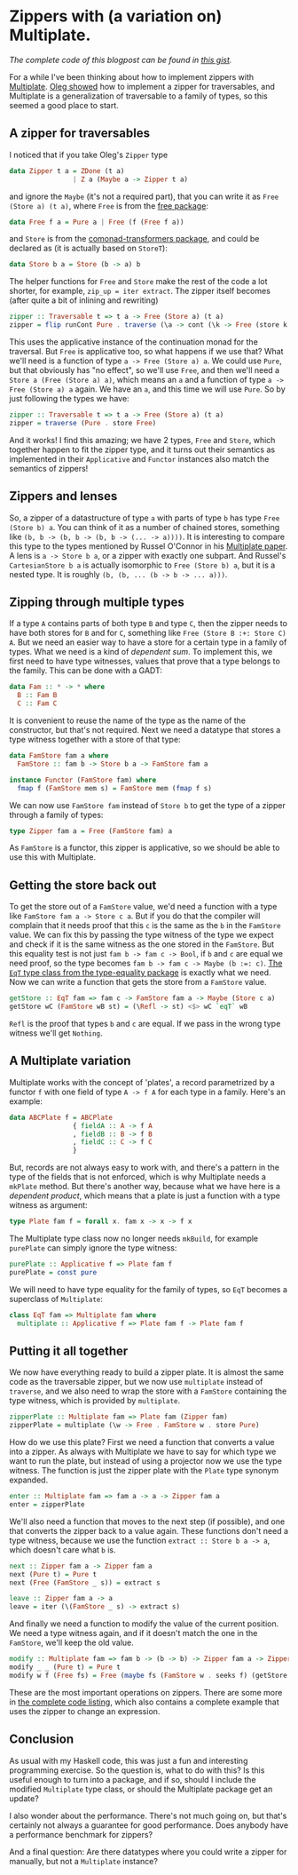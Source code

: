 # Zippers with (a variation on) Multiplate.

_The complete code of this blogpost can be found in [this gist][0]._

For a while I've been thinking about how to implement zippers with [Multiplate][6]. [Oleg showed][1] how to implement a zipper for traversables, and Multiplate is a generalization of traversable to a family of types, so this seemed a good place to start.

## A zipper for traversables

I noticed that if you take Oleg's `Zipper` type

```haskell
data Zipper t a = ZDone (t a) 
                | Z a (Maybe a -> Zipper t a)
```

and ignore the `Maybe` (it's not a required part), that you can write it as `Free (Store a) (t a)`, where `Free` is from the [free package][2]:

```haskell
data Free f a = Pure a | Free (f (Free f a))
```

and `Store` is from the [comonad-transformers package][3], and could be declared as (it is actually based on `StoreT`):

```haskell
data Store b a = Store (b -> a) b
```

The helper functions for `Free` and `Store` make the rest of the code a lot shorter, for example, `zip_up = iter extract`. The zipper itself becomes (after quite a bit of inlining and rewriting)

```haskell
zipper :: Traversable t => t a -> Free (Store a) (t a)
zipper = flip runCont Pure . traverse (\a -> cont (\k -> Free (store k a)))
```

This uses the applicative instance of the continuation monad for the traversal. But `Free` is applicative too, so what happens if we use that? What we'll need is a function of type `a -> Free (Store a) a`. We could use `Pure`, but that obviously has "no effect", so we'll use `Free`, and then we'll need a `Store a (Free (Store a) a)`, which means an `a` and a function of type `a -> Free (Store a) a` again. We have an `a`, and this time we will use `Pure`. So by just following the types we have:

```haskell
zipper :: Traversable t => t a -> Free (Store a) (t a)
zipper = traverse (Pure . store Free)
```

And it works! I find this amazing; we have 2 types, `Free` and `Store`, which together happen to fit the zipper type, and it turns out their semantics as implemented in their `Applicative` and `Functor` instances also match the semantics of zippers!

## Zippers and lenses

So, a zipper of a datastructure of type `a` with parts of type `b` has type `Free (Store b) a`. You can think of it as a number of chained stores, something like `(b, b -> (b, b -> (b, b -> (... -> a))))`. It is interesting to compare this type to the types mentioned by Russel O'Connor in his [Multiplate paper][4]. A lens is `a -> Store b a`, or a zipper with exactly one subpart. And Russel's `CartesianStore b a` is actually isomorphic to `Free (Store b) a`, but it is a nested type. It is roughly `(b, (b, ... (b -> b -> ... a)))`.

## Zipping through multiple types

If a type `A` contains parts of both type `B` and type `C`, then the zipper needs to have both stores for `B` and for `C`, something like `Free (Store B :+: Store C) A`. But we need an easier way to have a store for a certain type in a family of types. What we need is a kind of _dependent sum_. To implement this, we first need to have type witnesses, values that prove that a type belongs to the family. This can be done with a GADT:

```haskell
data Fam :: * -> * where
  B :: Fam B
  C :: Fam C
```

It is convenient to reuse the name of the type as the name of the constructor, but that's not required. Next we need a datatype that stores a type witness together with a store of that type:

```haskell
data FamStore fam a where
  FamStore :: fam b -> Store b a -> FamStore fam a

instance Functor (FamStore fam) where
  fmap f (FamStore mem s) = FamStore mem (fmap f s)
```

We can now use `FamStore fam` instead of `Store b` to get the type of a zipper through a family of types:

```haskell
type Zipper fam a = Free (FamStore fam) a
```

As `FamStore` is a functor, this zipper is applicative, so we should be able to use this with Multiplate.

## Getting the store back out

To get the store out of a `FamStore` value, we'd need a function with a type like `FamStore fam a -> Store c a`. But if you do that the compiler will complain that it needs proof that this `c` is the same as the `b` in the `FamStore` value. We can fix this by passing the type witness of the type we expect and check if it is the same witness as the one stored in the `FamStore`. But this equality test is not just `fam b -> fam c -> Bool`, if `b` and `c` are equal we need proof, so the type becomes `fam b -> fam c -> Maybe (b :=: c)`. [The `EqT` type class from the type-equality package][5] is exactly what we need. Now we can write a function that gets the store from a `FamStore` value.

```haskell
getStore :: EqT fam => fam c -> FamStore fam a -> Maybe (Store c a)
getStore wC (FamStore wB st) = (\Refl -> st) <$> wC `eqT` wB
```

`Refl` is the proof that types `b` and `c` are equal. If we pass in the wrong type witness we'll get `Nothing`.

## A Multiplate variation

Multiplate works with the concept of 'plates', a record parametrized by a functor `f` with one field of type `A -> f A` for each type in a family. Here's an example:

```haskell
data ABCPlate f = ABCPlate
                { fieldA :: A -> f A
                , fieldB :: B -> f B
                , fieldC :: C -> f C
                }
```

But, records are not always easy to work with, and there's a pattern in the type of the fields that is not enforced, which is why Multiplate needs a `mkPlate` method. But there's another way, because what we have here is a _dependent product_, which means that a plate is just a function with a type witness as argument:

```haskell
type Plate fam f = forall x. fam x -> x -> f x
```

The Multiplate type class now no longer needs `mkBuild`, for example `purePlate` can simply ignore the type witness:

```haskell
purePlate :: Applicative f => Plate fam f
purePlate = const pure
```

We will need to have type equality for the family of types, so `EqT` becomes a superclass of `Multiplate`:

```haskell
class EqT fam => Multiplate fam where
  multiplate :: Applicative f => Plate fam f -> Plate fam f
```

## Putting it all together

We now have everything ready to build a zipper plate. It is almost the same code as the traversable zipper, but we now use `multiplate` instead of `traverse`, and we also need to wrap the store with a `FamStore` containing the type witness, which is provided by `multiplate`.

```haskell
zipperPlate :: Multiplate fam => Plate fam (Zipper fam)
zipperPlate = multiplate (\w -> Free . FamStore w . store Pure)
```

How do we use this plate? First we need a function that converts a value into a zipper. As always with Multiplate we have to say for which type we want to run the plate, but instead of using a projector now we use the type witness. The function is just the zipper plate with the `Plate` type synonym expanded. 

```haskell
enter :: Multiplate fam => fam a -> a -> Zipper fam a
enter = zipperPlate
```

We'll also need a function that moves to the next step (if possible), and one that converts the zipper back to a value again. These functions don't need a type witness, because we use the function `extract :: Store b a -> a`, which doesn't care what `b` is.

```haskell
next :: Zipper fam a -> Zipper fam a
next (Pure t) = Pure t
next (Free (FamStore _ s)) = extract s

leave :: Zipper fam a -> a
leave = iter (\(FamStore _ s) -> extract s)
```

And finally we need a function to modify the value of the current position. We need a type witness again, and if it doesn't match the one in the `FamStore`, we'll keep the old value.

```haskell
modify :: Multiplate fam => fam b -> (b -> b) -> Zipper fam a -> Zipper fam a
modify _ _ (Pure t) = Pure t
modify w f (Free fs) = Free (maybe fs (FamStore w . seeks f) (getStore w fs))
```

These are the most important operations on zippers. There are some more in [the complete code listing][0], which also contains a complete example that uses the zipper to change an expression.

## Conclusion

As usual with my Haskell code, this was just a fun and interesting programming exercise. So the question is, what to do with this? Is this useful enough to turn into a package, and if so, should I include the modified `Multiplate` type class, or should the Multiplate package get an update?

I also wonder about the performance. There's not much going on, but that's certainly not always a guarantee for good performance. Does anybody have a performance benchmark for zippers?

And a final question: Are there datatypes where you could write a zipper for manually, but not a `Multiplate` instance?

[0]: https://gist.github.com/1611472
[1]: http://www.haskell.org/pipermail/haskell-cafe/2009-April/059069.html
[2]: http://hackage.haskell.org/packages/archive/free/2.0.2/doc/html/Control-Monad-Free.html
[3]: http://hackage.haskell.org/packages/archive/comonad-transformers/2.0.2/doc/html/Control-Comonad-Trans-Store-Lazy.html
[4]: http://arxiv.org/abs/1103.2841
[5]: http://hackage.haskell.org/packages/archive/type-equality/0.1.0.2/doc/html/Data-Type-Equality.html#t:EqT
[6]: http://www.haskell.org/haskellwiki/Multiplate
